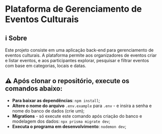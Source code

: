 # Plataforma de Gerenciamento de Eventos Culturais 

## ℹ️ Sobre
Este projeto consiste em uma aplicação back-end para gerenciamento de eventos culturais. A plataforma permite aos organizadores de eventos criar e listar eventos, e aos participantes explorar, pesquisar e filtrar eventos com base em categorias, locais e datas.


## ⚠️ Após clonar o repositório, execute os comandos abaixo:

* **Para baixar as dependências**: `npm install`;
* **Altere o nome do arquivo** `.env.example` para `.env` - e insira a senha e nome do banco de dados (crie um);
* **Migrations** - só execute este comando após criação do banco e modelagem dos dados: `npx prisma migrate dev`;
* **Executa o programa em desenvolvimento**: `nodemon dev`;
